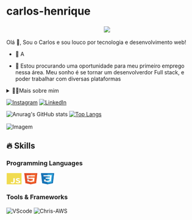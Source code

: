 
# carlos-henrique

###

<!--título-->
<div id="user-content-toc">
  <ul align="center">
    <summary> <img src="https://readme-typing-svg.herokuapp.com/?font=Righteous&size=35&center=true&vCenter=true&width=500&height=70&duration=4000&lines=Olá!+👋;+Me+chamo+Carlos!;" />
</summary>
   
</div>

<!-- Presentation -->
<p>
  Olá 👋, Sou o Carlos e sou louco por tecnologia e desenvolvimento web!

  - 🌱 A

  - 🔭 Estou procurando uma oportunidade para meu primeiro emprego nessa área.
 Meu sonho é se tornar um desenvolverdor Full stack, e poder trabalhar com diversas plataformas
</p>

<!-- Dropdown -->
<details>
  <summary>👨‍💻Mais sobre mim </summary>

  - 💬 Tenho 19 anos e atualmente vivo no interior de São Paulo Artur Nogueira. Falo o básico de inglês e estou adquirindo expêriencia com HTM5 , CSS3 e Javascript. Também sempre busco aprender cada vez mais, oq me ajuda a aprender e colocar em prática e assim me desenvolvendo como um desenvolvedor web onde dar vida ao site se tornou um hobby

  - ⚡ Gosto de pesquisar muito na internet e ler, muitas vezes tirar minhas dúvidas, além de assistir filmes e ver séries e jogar! Com tudo isso acredito que nossos interesses pessoas possam contribuir para a percepção mais aguçada das coisas e resolver e criar soluções para os problemas. \o/
</details>

<!-- Links -->
[![Instagram](https://img.shields.io/badge/Instagram-E4405F?style=for-the-badge&logo=instagram&logoColor=white)](https://www.instagram.com/renansia150/?next=%2F)
[![LinkedIn](https://img.shields.io/badge/LinkedIn-0077B5?style=for-the-badge&logo=linkedin&logoColor=white)](https://www.linkedin.com/in/renan-sia-orlandini-3489a4304/)




<!-- GithubStats -->
![Anurag's GitHub stats](https://github-readme-stats.vercel.app/api?username=Elrns&theme=dark&show_icons=true) [![Top Langs](https://github-readme-stats.vercel.app/api/top-langs/?username=Elrns&theme=dark&show_icons=true)](https://github.com/Elrns/github-readme-stats)



<!-- GIF -->
<p align="left">
  <img align="center" src="https://steamuserimages-a.akamaihd.net/ugc/949599512600537346/10AF91C3120D444569F4F7DA3BDA9E2630831D0A/?imw=5000&imh=5000&ima=fit&impolicy=Letterbox&imcolor=%23000000&letterbox=false" alt="Imagem">
</p>

## 🔥 Skills
<!-- Skills: Programming Languages -->
  <div style="flex-basis: 48%;">
    <h3>Programming Languages</h3>
    <img align="center" alt="Js" height="30" width="40" src="https://raw.githubusercontent.com/devicons/devicon/master/icons/javascript/javascript-plain.svg">
    <img align="center" alt="HTML" height="30" width="40" src="https://raw.githubusercontent.com/devicons/devicon/master/icons/html5/html5-original.svg">
    <img align="center" alt="CSS" height="30" width="40" src="https://raw.githubusercontent.com/devicons/devicon/master/icons/css3/css3-original.svg">
    
   
  </div>
  
  <!-- Skills: Tools & Frameworks -->
  <div style="flex-basis: 48%;">
    <h3>Tools & Frameworks</h3>
    <img align="center" alt="VScode" height="30" width="40" src="https://cdn.jsdelivr.net/gh/devicons/devicon/icons/vscode/vscode-original.svg">
    <img align="center" alt="Chris-AWS" height="30" width="40" src="https://cdn.jsdelivr.net/gh/devicons/devicon/icons/git/git-original.svg">
  </div>
  
